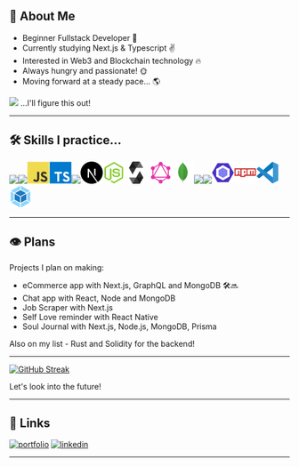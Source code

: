 
## 🚀 About Me

* Beginner Fullstack Developer 🌱
* Currently studying Next.js & Typescript ✌️
* Interested in Web3 and Blockchain technology 🔥
* Always hungry and passionate! 🌞
* Moving forward at a steady pace... 🌎

<img width=400 src="https://media.giphy.com/media/3o72EX5QZ9N9d51dqo/giphy.gif?cid=ecf05e473b77ii26kqz6dxqvmvl3ydedjd8z6rf3i87zk14e&rid=giphy.gif&ct=g" />
...I'll figure this out!

----------------------------

## 🛠 Skills I practice...

<img height=40 src="https://cdn.jsdelivr.net/gh/devicons/devicon/icons/html5/html5-original.svg" /><img height=40 src="https://cdn.jsdelivr.net/gh/devicons/devicon/icons/css3/css3-original.svg" /><img height=40 src="https://raw.githubusercontent.com/devicons/devicon/1119b9f84c0290e0f0b38982099a2bd027a48bf1/icons/javascript/javascript-original.svg"/><img height=40 src="https://raw.githubusercontent.com/devicons/devicon/1119b9f84c0290e0f0b38982099a2bd027a48bf1/icons/typescript/typescript-original.svg"/><img height=40 src="https://cdn.jsdelivr.net/gh/devicons/devicon/icons/react/react-original.svg" /><img height=40 src="https://raw.githubusercontent.com/devicons/devicon/1119b9f84c0290e0f0b38982099a2bd027a48bf1/icons/nextjs/nextjs-original.svg"/><img height=40 src="https://raw.githubusercontent.com/devicons/devicon/1119b9f84c0290e0f0b38982099a2bd027a48bf1/icons/nodejs/nodejs-original.svg"/><img height=40 src="https://raw.githubusercontent.com/devicons/devicon/1119b9f84c0290e0f0b38982099a2bd027a48bf1/icons/solidity/solidity-original.svg"/>
<img height=40 src="https://raw.githubusercontent.com/devicons/devicon/1119b9f84c0290e0f0b38982099a2bd027a48bf1/icons/graphql/graphql-plain.svg"/><img height=40 src="https://raw.githubusercontent.com/devicons/devicon/1119b9f84c0290e0f0b38982099a2bd027a48bf1/icons/mongodb/mongodb-original.svg"/><img height=40 src="https://cdn.jsdelivr.net/gh/devicons/devicon/icons/git/git-plain.svg"/><img height=40 src="https://cdn.jsdelivr.net/gh/devicons/devicon/icons/github/github-original.svg"/><img height=40 src="https://raw.githubusercontent.com/devicons/devicon/1119b9f84c0290e0f0b38982099a2bd027a48bf1/icons/eslint/eslint-original.svg"/><img height=40 src="https://raw.githubusercontent.com/devicons/devicon/1119b9f84c0290e0f0b38982099a2bd027a48bf1/icons/npm/npm-original-wordmark.svg"/><img height=40 src="https://raw.githubusercontent.com/devicons/devicon/1119b9f84c0290e0f0b38982099a2bd027a48bf1/icons/vscode/vscode-original.svg"/><img height=40 src="https://raw.githubusercontent.com/devicons/devicon/1119b9f84c0290e0f0b38982099a2bd027a48bf1/icons/webpack/webpack-original.svg"/>

----------------------------

## 👁 Plans
Projects I plan on making:

* eCommerce app with Next.js, GraphQL and MongoDB 🛠🔜
* Chat app with React, Node and MongoDB
* Job Scraper with Next.js
* Self Love reminder with React Native
* Soul Journal with Next.js, Node.js, MongoDB, Prisma

Also on my list - Rust and Solidity for the backend!

----------------------------

[![GitHub Streak](https://streak-stats.demolab.com?user=erratinsilentio&theme=github-dark&hide_border=true)](https://git.io/streak-stats)

Let's look into the future!

-----------------------------

## 🔗 Links
[![portfolio](https://img.shields.io/badge/my_portfolio-000?style=for-the-badge&logo=ko-fi&logoColor=white)](https://erratinsilentio.github.io/blog/)
[![linkedin](https://img.shields.io/badge/linkedin-0A66C2?style=for-the-badge&logo=linkedin&logoColor=white)](https://www.linkedin.com/notifications/)

----------------------------

